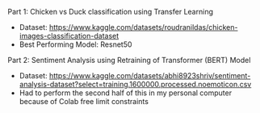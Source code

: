 Part 1: Chicken vs Duck classification using Transfer Learning

- Dataset: https://www.kaggle.com/datasets/roudranildas/chicken-images-classification-dataset
- Best Performing Model: Resnet50

Part 2: Sentiment Analysis using Retraining of Transformer (BERT) Model

- Dataset: https://www.kaggle.com/datasets/abhi8923shriv/sentiment-analysis-dataset?select=training.1600000.processed.noemoticon.csv
- Had to perform the second half of this in my personal computer because of Colab free limit constraints
